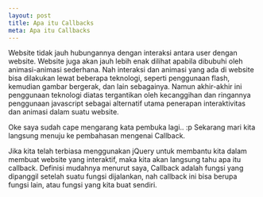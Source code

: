 ```yaml
---
layout: post
title: Apa itu Callbacks
meta: Apa itu Callbacks
---
```


Website tidak jauh hubungannya dengan interaksi antara user dengan website. Website juga akan jauh lebih enak dilihat apabila dibubuhi oleh animasi-animasi sederhana. Nah interaksi dan animasi yang ada di website bisa dilakukan lewat beberapa teknologi, seperti penggunaan flash, kemudian gambar bergerak, dan lain sebagainya. Namun akhir-akhir ini penggunaan teknologi diatas tergantikan oleh kecanggihan dan ringannya penggunaan javascript sebagai alternatif utama penerapan interaktivitas dan animasi dalam suatu website.

Oke saya sudah cape mengarang kata pembuka lagi.. :p Sekarang mari kita langsung menuju ke pembahasan mengenai Callback.

Jika kita telah terbiasa menggunakan jQuery untuk membantu kita dalam membuat website yang interaktif, maka kita akan langsung tahu apa itu callback. Definisi mudahnya menurut saya, Callback adalah fungsi yang dipanggil setelah suatu fungsi dijalankan, nah callback ini bisa berupa fungsi lain, atau fungsi yang kita buat sendiri.

